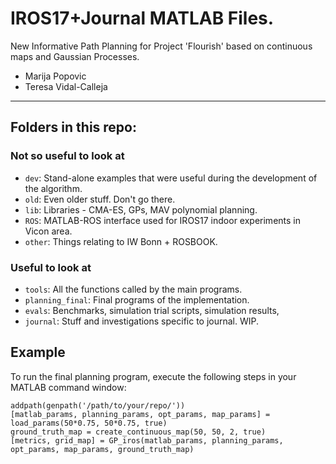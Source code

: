 # IROS17+Journal MATLAB Files.

New Informative Path Planning for Project 'Flourish' based on continuous maps and Gaussian Processes.

* Marija Popovic
* Teresa Vidal-Calleja

***
## Folders in this repo:

### Not so useful to look at

* `dev`: Stand-alone examples that were useful during the development of the algorithm.
* `old`: Even older stuff. Don't go there.
* `lib`: Libraries - CMA-ES, GPs, MAV polynomial planning.
* `ROS`: MATLAB-ROS interface used for IROS17 indoor experiments in Vicon area.
* `other`: Things relating to IW Bonn + ROSBOOK.

### Useful to look at

* `tools`: All the functions called by the main programs.
* `planning_final`: Final programs of the implementation.
* `evals`: Benchmarks, simulation trial scripts, simulation results,
* `journal`: Stuff and investigations specific to journal. WIP.


## Example

To run the final planning program, execute the following steps in your MATLAB command window:

```commandline
addpath(genpath('/path/to/your/repo/'))
[matlab_params, planning_params, opt_params, map_params] = load_params(50*0.75, 50*0.75, true)
ground_truth_map = create_continuous_map(50, 50, 2, true)
[metrics, grid_map] = GP_iros(matlab_params, planning_params, opt_params, map_params, ground_truth_map)
```